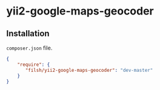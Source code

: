 yii2-google-maps-geocoder
=========================

## Installation

``composer.json`` file.

```json
{
    "require": {
       "filsh/yii2-google-maps-geocoder": "dev-master"
    }
}
```
